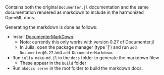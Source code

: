 Contains both the original `Documenter.jl` documentation and the same documentation rendered as markdown to include in the harmonized OpenML docs.

Generating the markdown is done as follows:

* Install [DocumenterMarkDown](https://documentermarkdown.juliadocs.org/dev/).
    * Note: currently this only works with version 0.27 of Documenter.jl
    * In Julia, open the package manager (type ']') and run `add Documenter@0.27` and `add DocumenterMarkdown`.
* Run `julia make-md.jl` in the `docs` folder to generate the markdown filew
    * These appear in the `build` folder
* Run `mkdocs serve` in the root folder to build the markdown docs.

